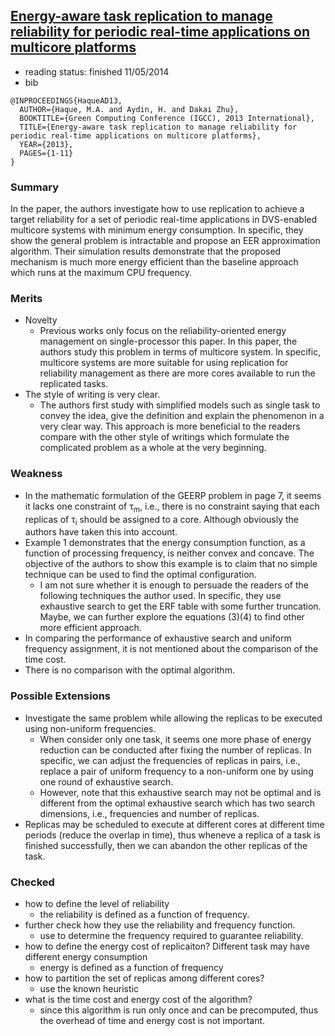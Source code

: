 ## [Energy-aware task replication to manage reliability for periodic real-time applications on multicore platforms](http://ieeexplore.ieee.org/xpls/abs_all.jsp?arnumber=6604518&tag=1)

- reading status: finished 11/05/2014
- bib
```
@INPROCEEDINGS{HaqueAD13, 
  AUTHOR={Haque, M.A. and Aydin, H. and Dakai Zhu}, 
  BOOKTITLE={Green Computing Conference (IGCC), 2013 International}, 
  TITLE={Energy-aware task replication to manage reliability for periodic real-time applications on multicore platforms}, 
  YEAR={2013}, 
  PAGES={1-11}
}
```

### Summary
In the paper, the authors investigate how to use replication to achieve a target reliability for a set of periodic real-time applications in DVS-enabled multicore systems with minimum energy consumption. In specific, they show the general problem is intractable and propose an EER approximation algorithm. Their simulation results demonstrate that the proposed mechanism is much more energy efficient than the baseline approach which runs at the maximum CPU frequency.

### Merits
- Novelty
  - Previous works only focus on the reliability-oriented energy management on single-processor this paper. In this paper, the authors study this problem in terms of multicore system. In specific, multicore systems are more suitable for using replication for reliability management as there are more cores available to run the replicated tasks.
- The style of writing is very clear.
  - The authors first study with simplified models such as single task to convey the idea, give the definition and explain the phenomenon in a very clear way. This approach is more beneficial to the readers compare with the other style of writings which formulate the complicated problem as a whole at the very beginning.
  
### Weakness
- In the mathematic formulation of the GEERP problem in page 7, it seems it lacks one constraint of &tau;<sub>m</sub>, i.e., there is no constraint saying that each replicas of &tau;<sub>i</sub> should be assigned to a core. Although obviously the authors have taken this into account.
- Example 1 demonstrates that the energy consumption function, as a function of processing frequency, is neither convex and concave. The objective of the authors to show this example is to claim that no simple technique can be used to find the optimal configuration.
  - I am not sure whether it is enough to persuade the readers of the following techniques the author used. In specific, they use exhaustive search to get the ERF table with some further truncation. Maybe, we can further explore the equations (3)(4) to find other more efficient approach.
- In comparing the performance of exhaustive search and uniform frequency assignment, it is not mentioned about the comparison of the time cost.
- There is no comparison with the optimal algorithm.

### Possible Extensions
- Investigate the same problem while allowing the replicas to be executed using non-uniform frequencies.
  - When consider only one task, it seems one more phase of energy reduction can be conducted after fixing the number of replicas. In specific, we can adjust the frequencies of replicas in pairs, i.e., replace a pair of uniform frequency to a non-uniform one by using one round of exhaustive search. 
  - However, note that this exhaustive search may not be optimal and is different from the optimal exhaustive search which has two search dimensions, i.e., frequencies and number of replicas.
- Replicas may be scheduled to execute at different cores at different time periods (reduce the overlap in time), thus wheneve a replica of a task is finished successfully, then we can abandon the other replicas of the task.


### Checked
- how to define the level of reliability
  - the reliability is defined as a function of frequency.
- further check how they use the reliability and frequency function.
  - use to determine the frequency required to guarantee reliability.
- how to define the energy cost of replicaiton? Different task may have different energy consumption
  - energy is defined as a function of frequency
- how to partition the set of replicas among different cores?
  - use the known heuristic
- what is the time cost and energy cost of the algorithm?
  - since this algorithm is run only once and can be precomputed, thus the overhead of time and energy cost is not important.
